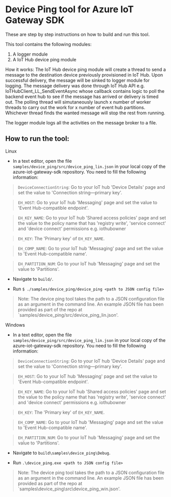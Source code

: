 # Device Ping tool for Azure IoT Gateway SDK

These are step by step instructions on how to build and run this tool.

This tool contains the following modules:

1. A logger module
2. A IoT Hub device ping module

How it works:
The IoT Hub device ping module will create a thread to send a message to the destination device previously provisioned in IoT Hub. Upon successful delivery, the message will be sinked to logger module for logging. The message delivery was done through IoT Hub API e.g. IoTHubClient_LL_SendEventAsync whose callback contains logic to poll the backend event hub to see if the message has arrived or delivery is timed out. The polling thread will simutaneously launch x number of worker threads to carry out the work for x number of event hub partitions. Whichever thread finds the wanted message will stop the rest from running.

The logger module logs all the activities on the message broker to a file.

## How to run the tool:
Linux

- In a text editor, open the file `samples/device_ping/src/device_ping_lin.json` in your local copy
of the azure-iot-gateway-sdk repository. You need to fill the following information:

>`DeviceConnectionString`: Go to your IoT hub 'Device Details' page and set the value to 'Connection string—primary key'.

>`EH_HOST`: Go to your IoT hub 'Messaging' page and set the value to 'Event Hub-compatible endpoint'.

>`EH_KEY_NAME`: Go to your IoT hub 'Shared access policies' page and set the value to the policy name that has 'registry write', 'service connect' and 'device connect' permissions e.g. iothubowner

>`EH_KEY`: The 'Primary key' of `EH_KEY_NAME`.

>`EH_COMP_NAME`: Go to your IoT hub 'Messaging' page and set the value to 'Event Hub-compatible name'.

>`EH_PARTITION_NUM`: Go to your IoT hub 'Messaging' page and set the value to 'Partitions'.

- Navigate to `build/`.

- Run `$ ./samples/device_ping/device_ping <path to JSON config file>`

>Note: The device ping tool takes the path to a JSON configuration file as an argument in the command line. An example JSON file has been provided as part of the repo at `samples/device_ping/src/device_ping_lin.json'.

Windows

- In a text editor, open the file `samples/device_ping/src/device_ping_lin.json` in your local copy
of the azure-iot-gateway-sdk repository. You need to fill the following information:

>`DeviceConnectionString`: Go to your IoT hub 'Device Details' page and set the value to 'Connection string—primary key'.

>`EH_HOST`: Go to your IoT hub 'Messaging' page and set the value to 'Event Hub-compatible endpoint'.

>`EH_KEY_NAME`: Go to your IoT hub 'Shared access policies' page and set the value to the policy name that has 'registry write', 'service connect' and 'device connect' permissions e.g. iothubowner

>`EH_KEY`: The 'Primary key' of `EH_KEY_NAME`.

>`EH_COMP_NAME`: Go to your IoT hub 'Messaging' page and set the value to 'Event Hub-compatible name'.

>`EH_PARTITION_NUM`: Go to your IoT hub 'Messaging' page and set the value to 'Partitions'.

- Navigate to `build\samples\device_ping\Debug`.

- Run `.\device_ping.exe <path to JSON config file>`

>Note: The device ping tool takes the path to a JSON configuration file as an argument in the command line. An example JSON file has been provided as part of the repo at `samples\device_ping\src\device_ping_win.json'.

